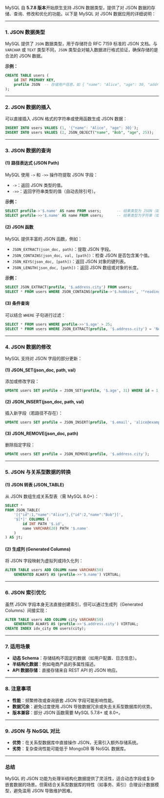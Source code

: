 MySQL 自 **5.7.8 版本**开始原生支持 JSON 数据类型，提供了对 JSON 数据的存储、查询、修改和优化的功能。以下是 MySQL 对 JSON 数据应用的详细说明：

---

### 1. **JSON 数据类型**
MySQL 提供了 `JSON` 数据类型，用于存储符合 RFC 7159 标准的 JSON 文档。与 `VARCHAR` 或 `TEXT` 类型不同，`JSON` 类型会对输入数据进行格式验证，确保存储的是合法的 JSON 数据。

**示例：**
```sql
CREATE TABLE users (
    id INT PRIMARY KEY,
    profile JSON  -- 存储用户信息，如 { "name": "Alice", "age": 30, "address": { "city": "New York" } }
);
```

---

### 2. **JSON 数据的插入**
可以直接插入 JSON 格式的字符串或使用函数生成 JSON 数据：
```sql
INSERT INTO users VALUES (1, '{"name": "Alice", "age": 30}');
INSERT INTO users VALUES (2, JSON_OBJECT("name", "Bob", "age", 25));
```

---

### 3. **JSON 数据的查询**
#### (1) **路径表达式 (JSON Path)**
MySQL 使用 `->` 和 `->>` 操作符提取 JSON 字段：
- `->`：返回 JSON 类型的值。
- `->>`：返回字符串类型的值（自动去除引号）。

**示例：**
```sql
SELECT profile->'$.name' AS name FROM users;       -- 结果类型为 JSON（如 "Alice"）
SELECT profile->>'$.name' AS name FROM users;      -- 结果类型为字符串（如 Alice）
```

#### (2) **JSON 函数**
MySQL 提供丰富的 JSON 函数，例如：
- `JSON_EXTRACT(json_doc, path)`：提取 JSON 字段。
- `JSON_CONTAINS(json_doc, val, [path])`：检查 JSON 是否包含某个值。
- `JSON_KEYS(json_doc, [path])`：返回 JSON 对象的键列表。
- `JSON_LENGTH(json_doc, [path])`：返回 JSON 数组或对象的长度。

**示例：**
```sql
SELECT JSON_EXTRACT(profile, '$.address.city') FROM users;
SELECT * FROM users WHERE JSON_CONTAINS(profile->'$.hobbies', '"reading"');
```

#### (3) **条件查询**
可以结合 `WHERE` 子句进行过滤：
```sql
SELECT * FROM users WHERE profile->>'$.age' > 25;
SELECT * FROM users WHERE JSON_EXTRACT(profile, '$.address.city') = 'New York';
```

---

### 4. **JSON 数据的修改**
MySQL 支持对 JSON 字段的部分更新：
#### (1) **JSON_SET(json_doc, path, val)**
添加或修改字段：
```sql
UPDATE users SET profile = JSON_SET(profile, '$.age', 31) WHERE id = 1;
```

#### (2) **JSON_INSERT(json_doc, path, val)**
插入新字段（若路径不存在）：
```sql
UPDATE users SET profile = JSON_INSERT(profile, '$.email', 'alice@example.com');
```

#### (3) **JSON_REMOVE(json_doc, path)**
删除指定字段：
```sql
UPDATE users SET profile = JSON_REMOVE(profile, '$.address.city');
```

---

### 5. **JSON 与关系型数据的转换**
#### (1) **JSON 转表 (JSON_TABLE)**
从 JSON 数组生成关系型表（需 MySQL 8.0+）：
```sql
SELECT *
FROM JSON_TABLE(
    '[{"id":1,"name":"Alice"},{"id":2,"name":"Bob"}]',
    '$[*]' COLUMNS (
        id INT PATH '$.id',
        name VARCHAR(20) PATH '$.name'
    )
) AS jt;
```

#### (2) **生成列 (Generated Columns)**
将 JSON 字段映射为虚拟列或持久化列：
```sql
ALTER TABLE users ADD COLUMN name VARCHAR(50) 
    GENERATED ALWAYS AS (profile->>'$.name') VIRTUAL;
```

---

### 6. **JSON 索引优化**
虽然 JSON 字段本身无法直接创建索引，但可以通过生成列（Generated Columns）间接实现：
```sql
ALTER TABLE users ADD COLUMN city VARCHAR(50) 
    GENERATED ALWAYS AS (profile->>'$.address.city') VIRTUAL;
CREATE INDEX idx_city ON users(city);
```

---

### 7. **适用场景**
- **动态 Schema**：存储结构不固定的数据（如用户配置、日志信息）。
- **半结构化数据**：例如电商产品的多属性描述。
- **API 数据存储**：直接存储来自 REST API 的 JSON 响应。

---

### 8. **注意事项**
- **性能**：频繁修改或查询嵌套 JSON 字段可能影响性能。
- **数据冗余**：避免过度使用 JSON 导致数据冗余或失去关系型数据库的优势。
- **版本兼容**：部分 JSON 函数需要 MySQL 5.7.8+ 或 8.0+。

---

### 9. **JSON 与 NoSQL 对比**
- **优势**：在关系型数据库中直接操作 JSON，无需引入额外存储系统。
- **劣势**：复杂查询性能可能低于 MongoDB 等 NoSQL 数据库。

---

### 总结
MySQL 的 JSON 功能为处理半结构化数据提供了灵活性，适合动态字段或复杂嵌套数据的场景。但需结合关系型数据库的特性（如事务、索引）合理设计数据模型，避免滥用 JSON 导致维护困难。
